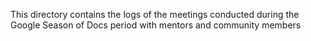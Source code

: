 This directory contains the logs of the meetings conducted during the Google Season of Docs period with mentors and community members
